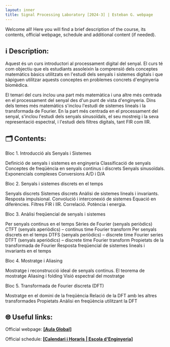 ```yaml
---
layout: inner
title: Signal Processing Laboratory [2024-3] | Esteban G. webpage
---
```



<p> Welcome all! Here you will find a brief description of the course, its contents, official webpage, schedule and additional content (if needed).</p>

<h2>ℹ️ Description:</h2>

Aquest és un curs introductori al processament digital del senyal. El curs té com objectiu que els estudiants assoleixin la comprensió dels conceptes matemàtics bàsics utilitzats en l'estudi dels senyals i sistemes digitals i que sàpiguen utilitzar aquests conceptes en problemes concrets d'enginyeria biomèdica.

El temari del curs inclou una part més matemàtica i una altre més centrada en el processament del senyal des d'un punt de vista d'enginyeria. Dins dels temes més matemàtics s'inclou l'estudi de sistemes lineals i la transformada de Fourier. En la part més centrada en el processament del senyal, s'inclou l'estudi dels senyals sinusoïdals, el seu mostreig i la seva representació espectral, i l'estudi dels filtres digitals, tant FIR com IIR.

<h2>🗂️ Contents:</h2>

Bloc 1.  Introducció als Senyals i Sistemes

Definició de senyals i sistemes en enginyeria
Classificació de senyals
Conceptes de freqüència en senyals continus i discrets
Senyals sinusoïdals. Exponencials complexes
Conversions A/D i D/A

Bloc 2.  Senyals i sistemes discrets en el temps

Senyals discrets
Sistemes discrets
Anàlisi de sistemes lineals i invariants. Resposta impulsional. Convolució i interconexió de sistemes
Equació en diferències. Filtres FIR i IIR.
Correlació. Potència i energia.

Bloc 3.  Anàlisi freqüencial de senyals i sistemes

Per senyals continus en el temps
Sèries de Fourier (senyals periòdics)
CTFT (senyals aperiòdics) – continus time Fourier transform
Per senyals discrets en el temps
DTFS (senyals periòdics) – discrete time Fourier series
DTFT (senyals aperiòdics) – discrete time Fourier transform
Propietats de la transformada de Fourier
Resposta freqüencial de sistemes lineals i invariants en el temps

Bloc 4.  Mostratge i Aliasing

Mostratge i reconstrucció ideal de senyals continus.
El teorema de mostratge
Aliasing i folding
Visió espectral del mostratge

Bloc 5.  Transformada de Fourier discreta (DFT)

Mostratge en el domini de la freqüència
Relació de la DFT amb les altres transformades
Propietats
Anàlisi en freqüència utilitzant la DFT

<h2>🌐 Useful links:</h2>

<p>Official webpage: <a href="https://aulaglobal.upf.edu/" style="font-weight:bold;">[Aula Global]</a></p>
<p>Official schedule: <a href="https://www.upf.edu/web/enginyeria/calendari-horaris" style="font-weight:bold;">[Calendari i Horaris | Escola d'Enginyeria]</a></p>